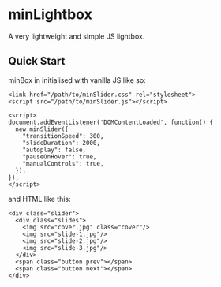 # minLightbox
A very lightweight and simple JS lightbox.

## Quick Start
minBox in initialised with vanilla JS like so:
```
<link href="/path/to/minSlider.css" rel="stylesheet">
<script src="/path/to/minSlider.js"></script>

<script>
document.addEventListener('DOMContentLoaded', function() {
  new minSlider({
    "transitionSpeed": 300,
    "slideDuration": 2000,
    "autoplay": false,
    "pauseOnHover": true,
    "manualControls": true,
  });
});
</script>
```
and HTML like this:
```
<div class="slider">
  <div class="slides">
    <img src="cover.jpg" class="cover"/>
    <img src="slide-1.jpg"/>
    <img src="slide-2.jpg"/>
    <img src="slide-3.jpg"/>
  </div>
  <span class="button prev"></span>
  <span class="button next"></span>
</div>
```
